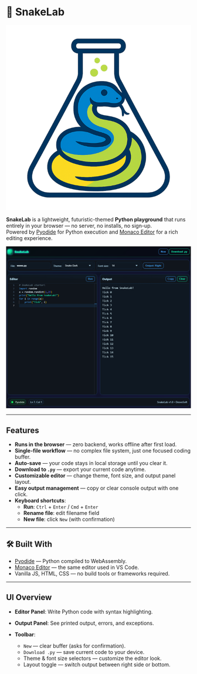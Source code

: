 # 🐍 SnakeLab

![SnakeLab Logo](./assets/SnakeLab-logo.png)

**SnakeLab** is a lightweight, futuristic-themed **Python playground** that runs entirely in your browser — no server, no installs, no sign-up.  
Powered by [Pyodide](https://pyodide.org/) for Python execution and [Monaco Editor](https://microsoft.github.io/monaco-editor/) for a rich editing experience.

![SnakeLab Screenshot](./assets/screenshot.png)

---

## Features

- **Runs in the browser** — zero backend, works offline after first load.
- **Single-file workflow** — no complex file system, just one focused coding buffer.
- **Auto-save** — your code stays in local storage until you clear it.
- **Download to `.py`** — export your current code anytime.
- **Customizable editor** — change theme, font size, and output panel layout.
- **Easy output management** — copy or clear console output with one click.
- **Keyboard shortcuts**:
  - **Run**: `Ctrl` + `Enter` / `Cmd` + `Enter`
  - **Rename file**: edit filename field
  - **New file**: click `New` (with confirmation)

---

## 🛠 Built With

* [Pyodide](https://pyodide.org/) — Python compiled to WebAssembly.
* [Monaco Editor](https://microsoft.github.io/monaco-editor/) — the same editor used in VS Code.
* Vanilla JS, HTML, CSS — no build tools or frameworks required.

---

## UI Overview

* **Editor Panel**: Write Python code with syntax highlighting.
* **Output Panel**: See printed output, errors, and exceptions.
* **Toolbar**:

  * `New` — clear buffer (asks for confirmation).
  * `Download .py` — save current code to your device.
  * Theme & font size selectors — customize the editor look.
  * Layout toggle — switch output between right side or bottom.
